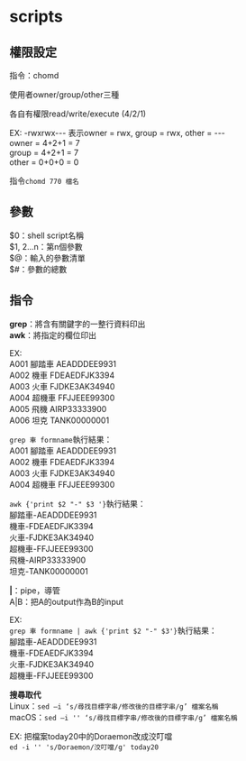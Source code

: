 # scripts

## 權限設定  
指令：chomd

使用者owner/group/other三種  

各自有權限read/write/execute
(4/2/1)

EX:
-rwxrwx---
表示owner = rwx, group = rwx, other = ---  
owner = 4+2+1 = 7  
group = 4+2+1 = 7  
other = 0+0+0 = 0  

指令`chomd 770 檔名`  

## 參數  
$0：shell script名稱  
$1, $2...$n：第n個參數  
$@：輸入的參數清單  
$#：參數的總數  

## 指令  
**grep**：將含有關鍵字的一整行資料印出  
**awk**：將指定的欄位印出  

EX:  
A001 腳踏車 AEADDDEE9931  
A002 機車 FDEAEDFJK3394  
A003 火車 FJDKE3AK34940  
A004 超機車 FFJJEEE99300  
A005 飛機 AIRP33333900  
A006 坦克 TANK00000001  

`grep 車 formname`執行結果：  
A001 腳踏車 AEADDDEE9931  
A002 機車 FDEAEDFJK3394  
A003 火車 FJDKE3AK34940  
A004 超機車 FFJJEEE99300  

`awk {'print $2 "-" $3 '}`執行結果：  
腳踏車-AEADDDEE9931  
機車-FDEAEDFJK3394  
火車-FJDKE3AK34940  
超機車-FFJJEEE99300  
飛機-AIRP33333900  
坦克-TANK00000001 

**|**：pipe，導管  
A|B：把A的output作為B的input  

EX:  
`grep 車 formname | awk {'print $2 "-" $3'}`執行結果：  
腳踏車-AEADDDEE9931  
機車-FDEAEDFJK3394  
火車-FJDKE3AK34940  
超機車-FFJJEEE99300  

**搜尋取代**  
Linux：`sed –i ‘s/尋找目標字串/修改後的目標字串/g’ 檔案名稱`  
macOS：`sed –i '' ‘s/尋找目標字串/修改後的目標字串/g’ 檔案名稱` 

EX:
把檔案today20中的Doraemon改成洨叮噹  
`ed -i '' 's/Doraemon/洨叮噹/g' today20` 


